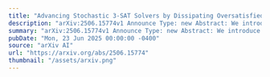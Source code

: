 ```yaml
---
title: "Advancing Stochastic 3-SAT Solvers by Dissipating Oversatisfied Constraints"
description: "arXiv:2506.15774v1 Announce Type: new Abstract: We introduce and benchmark a stochastic local search heuristic for the NP-complete satisfiability problem 3-SAT that drastically outperforms existing solvers in the notoriously difficult realm of critically hard instances. Our construction is based on the crucial observation that well established previous approaches such as WalkSAT are prone to get stuck in local minima that are distinguished from true solutions by a larger number of oversatisfied combinatorial constraints. To address this issue, the proposed algorithm, coined DOCSAT, dissipates oversatisfied constraints (DOC), i.e. reduces their unfavorable abundance so as to render them critical. We analyze and benchmark our algorithm on a randomly generated sample of hard but satisfiable 3-SAT instances with varying problem sizes up to N=15000. Quite remarkably, we find that DOCSAT outperforms both WalkSAT and other well known algorithms including the complete solver Kissat, even when comparing its ability to solve the hardest quintile of the sample to the average performance of its competitors. The essence of DOCSAT may be seen as a way of harnessing statistical structure beyond the primary cost function of a combinatorial problem to avoid or escape local minima traps in stochastic local search, which opens avenues for generalization to other optimization problems."
summary: "arXiv:2506.15774v1 Announce Type: new Abstract: We introduce and benchmark a stochastic local search heuristic for the NP-complete satisfiability problem 3-SAT that drastically outperforms existing solvers in the notoriously difficult realm of critically hard instances. Our construction is based on the crucial observation that well established previous approaches such as WalkSAT are prone to get stuck in local minima that are distinguished from true solutions by a larger number of oversatisfied combinatorial constraints. To address this issue, the proposed algorithm, coined DOCSAT, dissipates oversatisfied constraints (DOC), i.e. reduces their unfavorable abundance so as to render them critical. We analyze and benchmark our algorithm on a randomly generated sample of hard but satisfiable 3-SAT instances with varying problem sizes up to N=15000. Quite remarkably, we find that DOCSAT outperforms both WalkSAT and other well known algorithms including the complete solver Kissat, even when comparing its ability to solve the hardest quintile of the sample to the average performance of its competitors. The essence of DOCSAT may be seen as a way of harnessing statistical structure beyond the primary cost function of a combinatorial problem to avoid or escape local minima traps in stochastic local search, which opens avenues for generalization to other optimization problems."
pubDate: "Mon, 23 Jun 2025 00:00:00 -0400"
source: "arXiv AI"
url: "https://arxiv.org/abs/2506.15774"
thumbnail: "/assets/arxiv.png"
---
```



